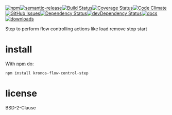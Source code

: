 [![npm](https://img.shields.io/npm/v/kronos-flow-control-step.svg)](https://www.npmjs.com/package/kronos-flow-control-step)[![semantic-release](https://img.shields.io/badge/%20%20%F0%9F%93%A6%F0%9F%9A%80-semantic--release-e10079.svg)](https://github.com/Kronos-Integration/kronos-flow-control-step)[![Build Status](https://secure.travis-ci.org/Kronos-Integration/kronos-flow-control-step.png)](http://travis-ci.org/Kronos-Integration/kronos-flow-control-step)[![Coverage Status](https://coveralls.io/repos/Kronos-Integration/kronos-flow-control-step/badge.svg)](https://coveralls.io/r/Kronos-Integration/kronos-flow-control-step)[![Code Climate](https://codeclimate.com/github/Kronos-Integration/kronos-flow-control-step/badges/gpa.svg)](https://codeclimate.com/github/Kronos-Integration/kronos-flow-control-step)[![GitHub Issues](https://img.shields.io/github/issues/Kronos-Integration/kronos-flow-control-step.svg?style=flat-square)](https://github.com/Kronos-Integration/kronos-flow-control-step/issues)[![Dependency Status](https://david-dm.org/Kronos-Integration/kronos-flow-control-step.svg)](https://david-dm.org/Kronos-Integration/kronos-flow-control-step)[![devDependency Status](https://david-dm.org/Kronos-Integration/kronos-flow-control-step/dev-status.svg)](https://david-dm.org/Kronos-Integration/kronos-flow-control-step#info=devDependencies)[![docs](http://inch-ci.org/github/Kronos-Integration/kronos-flow-control-step.svg?branch=master)](http://inch-ci.org/github/Kronos-Integration/kronos-flow-control-step)[![downloads](http://img.shields.io/npm/dm/kronos-flow-control-step.svg?style=flat-square)](https://npmjs.org/package/kronos-flow-control-step)

Step to perform flow controlling actions like load remove stop start

install
=======

With [npm](http://npmjs.org) do:

```
npm install kronos-flow-control-step
```

license
=======

BSD-2-Clause
